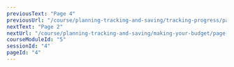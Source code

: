 ```yaml
---
previousText: "Page 4"
previousUrl: "/course/planning-tracking-and-saving/tracking-progress/page-four"
nextText: "Page 2"
nextUrl: "/course/planning-tracking-and-saving/making-your-budget/page-two"
courseModuleId: "5"
sessionId: "4"
pageId: "4"
---
```



